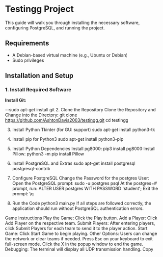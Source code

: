 
# Testingg Project

This guide will walk you through installing the necessary software, configuring PostgreSQL, and running the project.

## Requirements
- A Debian-based virtual machine (e.g., Ubuntu or Debian)
- Sudo privileges

## Installation and Setup

### 1. Install Required Software

**Install Git:**

--sudo apt-get install git
2. Clone the Repository
Clone the Repository and Change into the Directory:
git clone https://github.com/AshtonDavis2003/testingg.git
cd testingg

3. Install Python Tkinter (for GUI support)
sudo apt-get install python3-tk

4. Install pip for Python3
sudo apt-get install python3-pip

5. Install Python Dependencies
Install pg8000:
pip3 install pg8000
Install Pillow:
python3 -m pip install Pillow

6. Install PostgreSQL and Extras
sudo apt-get install postgresql postgresql-contrib

7. Configure PostgreSQL
Change the Password for the postgres User:
Open the PostgreSQL prompt:
sudo -u postgres psql
At the postgres=# prompt, run:
ALTER USER postgres WITH PASSWORD 'student';
Exit the prompt:
\q

8. Run the Code
python3 main.py
If all steps are followed correctly, the application should run without PostgreSQL authentication errors.

Game Instructions
Play the Game: Click the Play button.
Add a Player: Click Add Player on the respective team.
Submit Players: After entering players, click Submit Players for each team to send it to the player action.
Start Game: Click Start Game to begin playing.
Other Options:
Users can change the network or clear teams if needed.
Press Esc on your keyboard to exit full-screen mode.
Click the X in the popup window to end the game.
Debugging: The terminal will display all UDP transmission handling.
Copy

